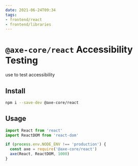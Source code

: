 ```yaml
---
date: 2021-06-24T09:34
tags:
- frontend/react
- frontend/libraries
---
```


# `@axe-core/react` Accessibility Testing

use to test accessibility

## Install 

```zsh
npm i --save-dev @axe-core/react
```

## Usage

```js 
import React from 'react'
import ReactDOM from 'react-dom'

if (process.env.NODE_ENV !== 'production') {
  const axe = require('@axe-core/react')
  axe(React, ReactDOM, 1000)
}
```


